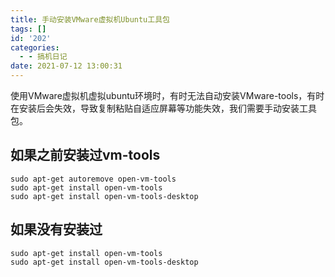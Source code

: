 ```yaml
---
title: 手动安装VMware虚拟机Ubuntu工具包
tags: []
id: '202'
categories:
  - - 搞机日记
date: 2021-07-12 13:00:31
---
```


使用VMware虚拟机虚拟ubuntu环境时，有时无法自动安装VMware-tools，有时在安装后会失效，导致复制粘贴自适应屏幕等功能失效，我们需要手动安装工具包。

## 如果之前安装过vm-tools

```shell
sudo apt-get autoremove open-vm-tools
sudo apt-get install open-vm-tools
sudo apt-get install open-vm-tools-desktop
```

## 如果没有安装过

```shell
sudo apt-get install open-vm-tools
sudo apt-get install open-vm-tools-desktop
```
